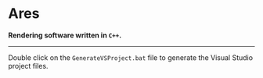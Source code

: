 # Ares

**Rendering software written in `C++`.**

<hr>

Double click on the `GenerateVSProject.bat` file to generate the Visual Studio project files.
